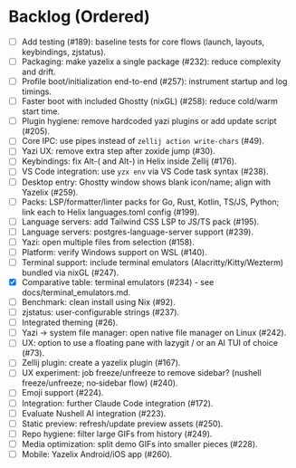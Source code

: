 # Backlog (Ordered)

- [ ] Add testing (#189): baseline tests for core flows (launch, layouts, keybindings, zjstatus).
- [ ] Packaging: make yazelix a single package (#232): reduce complexity and drift.
- [ ] Profile boot/initialization end-to-end (#257): instrument startup and log timings.
- [ ] Faster boot with included Ghostty (nixGL) (#258): reduce cold/warm start time.
- [ ] Plugin hygiene: remove hardcoded yazi plugins or add update script (#205).
- [ ] Core IPC: use pipes instead of `zellij action write-chars` (#49).
- [ ] Yazi UX: remove extra step after zoxide jump (#30).
- [ ] Keybindings: fix Alt-( and Alt-) in Helix inside Zellij (#176).
- [ ] VS Code integration: use `yzx env` via VS Code task syntax (#238).
- [ ] Desktop entry: Ghostty window shows blank icon/name; align with Yazelix (#259).
- [ ] Packs: LSP/formatter/linter packs for Go, Rust, Kotlin, TS/JS, Python; link each to Helix languages.toml config (#199).
- [ ] Language servers: add Tailwind CSS LSP to JS/TS pack (#195).
- [ ] Language servers: postgres-language-server support (#239).
- [ ] Yazi: open multiple files from selection (#158).
- [ ] Platform: verify Windows support on WSL (#140).
- [ ] Terminal support: include terminal emulators (Alacritty/Kitty/Wezterm) bundled via nixGL (#247).
- [x] Comparative table: terminal emulators (#234) - see docs/terminal_emulators.md.
- [ ] Benchmark: clean install using Nix (#92).
- [ ] zjstatus: user‑configurable strings (#237).
- [ ] Integrated theming (#26).
- [ ] Yazi → system file manager: open native file manager on Linux (#242).
- [ ] UX: option to use a floating pane with lazygit / or an AI TUI of choice (#73).
- [ ] Zellij plugin: create a yazelix plugin (#167).
- [ ] UX experiment: job freeze/unfreeze to remove sidebar? (nushell freeze/unfreeze; no‑sidebar flow) (#240).
- [ ] Emoji support (#224).
- [ ] Integration: further Claude Code integration (#172).
- [ ] Evaluate Nushell AI integration (#223).
- [ ] Static preview: refresh/update preview assets (#250).
- [ ] Repo hygiene: filter large GIFs from history (#249).
- [ ] Media optimization: split demo GIFs into smaller pieces (#228).
- [ ] Mobile: Yazelix Android/iOS app (#260).
